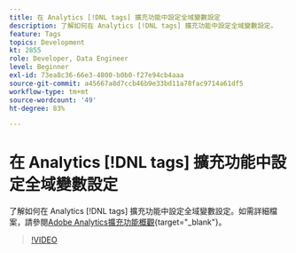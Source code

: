 ```yaml
---
title: 在 Analytics [!DNL tags] 擴充功能中設定全域變數設定
description: 了解如何在 Analytics [!DNL tags] 擴充功能中設定全域變數設定。
feature: Tags
topics: Development
kt: 2855
role: Developer, Data Engineer
level: Beginner
exl-id: 73ea8c36-66e3-4800-b0b0-f27e94cb4aaa
source-git-commit: a45667a8d7ccb46b9e33bd11a78fac9714a61df5
workflow-type: tm+mt
source-wordcount: '49'
ht-degree: 83%

---
```


# 在 Analytics [!DNL tags] 擴充功能中設定全域變數設定

了解如何在 Analytics [!DNL tags] 擴充功能中設定全域變數設定。如需詳細檔案，請參閱[Adobe Analytics擴充功能概觀](https://experienceleague.adobe.com/docs/experience-platform/tags/extensions/client/analytics/overview.html?lang=zh-Hant){target="_blank"}。

>[!VIDEO](https://video.tv.adobe.com/v/3427931/?quality=12&learn=on&captions=chi_hant)

